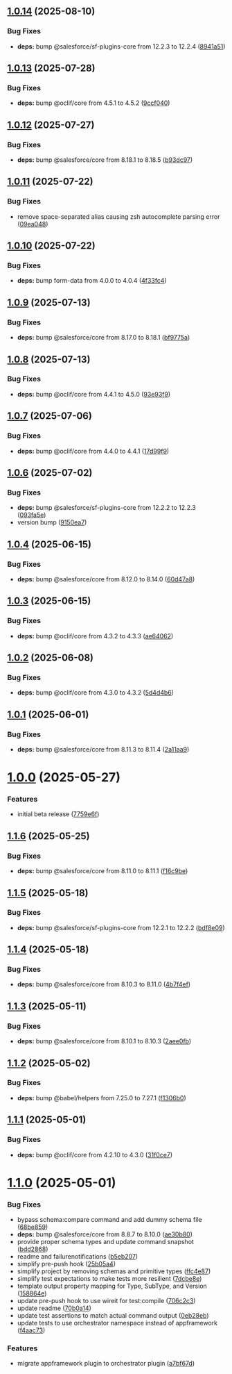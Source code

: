 ## [1.0.14](https://github.com/salesforcecli/plugin-orchestrator/compare/1.0.13...1.0.14) (2025-08-10)

### Bug Fixes

- **deps:** bump @salesforce/sf-plugins-core from 12.2.3 to 12.2.4 ([8941a51](https://github.com/salesforcecli/plugin-orchestrator/commit/8941a514b1b8f849052f97eb361dc82a20d29983))

## [1.0.13](https://github.com/salesforcecli/plugin-orchestrator/compare/1.0.12...1.0.13) (2025-07-28)

### Bug Fixes

- **deps:** bump @oclif/core from 4.5.1 to 4.5.2 ([9ccf040](https://github.com/salesforcecli/plugin-orchestrator/commit/9ccf040d20b3a80a53bba167f1c354789604a9e1))

## [1.0.12](https://github.com/salesforcecli/plugin-orchestrator/compare/1.0.11...1.0.12) (2025-07-27)

### Bug Fixes

- **deps:** bump @salesforce/core from 8.18.1 to 8.18.5 ([b93dc97](https://github.com/salesforcecli/plugin-orchestrator/commit/b93dc975440362700d652dedd6a65a6fe4bc5f9c))

## [1.0.11](https://github.com/salesforcecli/plugin-orchestrator/compare/1.0.10...1.0.11) (2025-07-22)

### Bug Fixes

- remove space-separated alias causing zsh autocomplete parsing error ([09ea048](https://github.com/salesforcecli/plugin-orchestrator/commit/09ea04873f3366960e89071c59d00c192bbc8940))

## [1.0.10](https://github.com/salesforcecli/plugin-orchestrator/compare/1.0.9...1.0.10) (2025-07-22)

### Bug Fixes

- **deps:** bump form-data from 4.0.0 to 4.0.4 ([4f33fc4](https://github.com/salesforcecli/plugin-orchestrator/commit/4f33fc47130d4d34869114f628e0fd107cac789d))

## [1.0.9](https://github.com/salesforcecli/plugin-orchestrator/compare/1.0.8...1.0.9) (2025-07-13)

### Bug Fixes

- **deps:** bump @salesforce/core from 8.17.0 to 8.18.1 ([bf9775a](https://github.com/salesforcecli/plugin-orchestrator/commit/bf9775afce654a3e7af73652daa84c44f2819780))

## [1.0.8](https://github.com/salesforcecli/plugin-orchestrator/compare/1.0.7...1.0.8) (2025-07-13)

### Bug Fixes

- **deps:** bump @oclif/core from 4.4.1 to 4.5.0 ([93e93f9](https://github.com/salesforcecli/plugin-orchestrator/commit/93e93f918458227ff0489248d5df7340ac33aa92))

## [1.0.7](https://github.com/salesforcecli/plugin-orchestrator/compare/1.0.6...1.0.7) (2025-07-06)

### Bug Fixes

- **deps:** bump @oclif/core from 4.4.0 to 4.4.1 ([17d99f9](https://github.com/salesforcecli/plugin-orchestrator/commit/17d99f9e8ac7899580b3a43aa4ac7537abb05fa0))

## [1.0.6](https://github.com/salesforcecli/plugin-orchestrator/compare/1.0.4...1.0.6) (2025-07-02)

### Bug Fixes

- **deps:** bump @salesforce/sf-plugins-core from 12.2.2 to 12.2.3 ([093fa5e](https://github.com/salesforcecli/plugin-orchestrator/commit/093fa5e7f26cad30ba552a69b6e522b8fc12c595))
- version bump ([9150ea7](https://github.com/salesforcecli/plugin-orchestrator/commit/9150ea79932979e4737adb23048b8dee70cb03a6))

## [1.0.4](https://github.com/salesforcecli/plugin-orchestrator/compare/1.0.3...1.0.4) (2025-06-15)

### Bug Fixes

- **deps:** bump @salesforce/core from 8.12.0 to 8.14.0 ([60d47a8](https://github.com/salesforcecli/plugin-orchestrator/commit/60d47a8ed73582dd8d2a7baf7f6f610648d0fb8e))

## [1.0.3](https://github.com/salesforcecli/plugin-orchestrator/compare/1.0.2...1.0.3) (2025-06-15)

### Bug Fixes

- **deps:** bump @oclif/core from 4.3.2 to 4.3.3 ([ae64062](https://github.com/salesforcecli/plugin-orchestrator/commit/ae6406255a3817489fcf606bd0b06710efe8e17f))

## [1.0.2](https://github.com/salesforcecli/plugin-orchestrator/compare/1.0.1...1.0.2) (2025-06-08)

### Bug Fixes

- **deps:** bump @oclif/core from 4.3.0 to 4.3.2 ([5d4d4b6](https://github.com/salesforcecli/plugin-orchestrator/commit/5d4d4b60de9c465a26f9788e867cfd6e10f39803))

## [1.0.1](https://github.com/salesforcecli/plugin-orchestrator/compare/1.0.0...1.0.1) (2025-06-01)

### Bug Fixes

- **deps:** bump @salesforce/core from 8.11.3 to 8.11.4 ([2a11aa9](https://github.com/salesforcecli/plugin-orchestrator/commit/2a11aa9368b9716475701c87c227c9a06869756b))

# [1.0.0](https://github.com/salesforcecli/plugin-orchestrator/compare/1.1.6...1.0.0) (2025-05-27)

### Features

- initial beta release ([7759e6f](https://github.com/salesforcecli/plugin-orchestrator/commit/7759e6f3821f4ac6fc9c12d1a5f258423d9a1cc2))

## [1.1.6](https://github.com/salesforcecli/plugin-orchestrator/compare/1.1.5...1.1.6) (2025-05-25)

### Bug Fixes

- **deps:** bump @salesforce/core from 8.11.0 to 8.11.1 ([f16c9be](https://github.com/salesforcecli/plugin-orchestrator/commit/f16c9be5a275c49e17a9226981b7d47c5bcc8cf7))

## [1.1.5](https://github.com/salesforcecli/plugin-orchestrator/compare/1.1.4...1.1.5) (2025-05-18)

### Bug Fixes

- **deps:** bump @salesforce/sf-plugins-core from 12.2.1 to 12.2.2 ([bdf8e09](https://github.com/salesforcecli/plugin-orchestrator/commit/bdf8e0991f1e34aa47a4de35653ce72a64d17344))

## [1.1.4](https://github.com/salesforcecli/plugin-orchestrator/compare/1.1.3...1.1.4) (2025-05-18)

### Bug Fixes

- **deps:** bump @salesforce/core from 8.10.3 to 8.11.0 ([4b7f4ef](https://github.com/salesforcecli/plugin-orchestrator/commit/4b7f4ef858aa6746d9172a0d64868911582eae0a))

## [1.1.3](https://github.com/salesforcecli/plugin-orchestrator/compare/1.1.2...1.1.3) (2025-05-11)

### Bug Fixes

- **deps:** bump @salesforce/core from 8.10.1 to 8.10.3 ([2aee0fb](https://github.com/salesforcecli/plugin-orchestrator/commit/2aee0fb0747d6cd05ef14ef6ad68f1afffa17e61))

## [1.1.2](https://github.com/salesforcecli/plugin-orchestrator/compare/1.1.1...1.1.2) (2025-05-02)

### Bug Fixes

- **deps:** bump @babel/helpers from 7.25.0 to 7.27.1 ([f1306b0](https://github.com/salesforcecli/plugin-orchestrator/commit/f1306b025979feeb704587a85d9a7a4e5baef58c))

## [1.1.1](https://github.com/salesforcecli/plugin-orchestrator/compare/1.1.0...1.1.1) (2025-05-01)

### Bug Fixes

- **deps:** bump @oclif/core from 4.2.10 to 4.3.0 ([31f0ce7](https://github.com/salesforcecli/plugin-orchestrator/commit/31f0ce72ac8b5e29ffaeef9a143e1eb4935627b0))

# [1.1.0](https://github.com/salesforcecli/plugin-orchestrator/compare/a7bf67ddf0dda6de77e6250fdf6dff694d6cd870...1.1.0) (2025-05-01)

### Bug Fixes

- bypass schema:compare command and add dummy schema file ([68be859](https://github.com/salesforcecli/plugin-orchestrator/commit/68be859736483698d6b42a9c8e07443a77a95479))
- **deps:** bump @salesforce/core from 8.8.7 to 8.10.0 ([ae30b80](https://github.com/salesforcecli/plugin-orchestrator/commit/ae30b802fd47d94788f7aaa3cfa7d05636766400))
- provide proper schema types and update command snapshot ([bdd2868](https://github.com/salesforcecli/plugin-orchestrator/commit/bdd2868ffbafd54ca0e935b15fd7b1a6d24bcf9e))
- readme and failurenotifications ([b5eb207](https://github.com/salesforcecli/plugin-orchestrator/commit/b5eb207bf9ffdf64329068df8c31d0c41cfa713b))
- simplify pre-push hook ([25b05a4](https://github.com/salesforcecli/plugin-orchestrator/commit/25b05a48e7182800efc8e51b4ca643760b13b220))
- simplify project by removing schemas and primitive types ([ffc4e87](https://github.com/salesforcecli/plugin-orchestrator/commit/ffc4e879af98fdf5b281b3406dda80a908f2335d))
- simplify test expectations to make tests more resilient ([7dcbe8e](https://github.com/salesforcecli/plugin-orchestrator/commit/7dcbe8e8bdd45c1e759ab2951650c2851376629d))
- template output property mapping for Type, SubType, and Version ([158864e](https://github.com/salesforcecli/plugin-orchestrator/commit/158864ece9ce2864c8393e481905b5468ed001aa))
- update pre-push hook to use wireit for test:compile ([706c2c3](https://github.com/salesforcecli/plugin-orchestrator/commit/706c2c3bf1e4a79c8a8598d895737c8db0c200c0))
- update readme ([70b0a14](https://github.com/salesforcecli/plugin-orchestrator/commit/70b0a1405d87283260e67a39b255ecbb00f84718))
- update test assertions to match actual command output ([0eb28eb](https://github.com/salesforcecli/plugin-orchestrator/commit/0eb28eb1a791ba0812896931ee86d33c228e5a7b))
- update tests to use orchestrator namespace instead of appframework ([f4aac73](https://github.com/salesforcecli/plugin-orchestrator/commit/f4aac735e30f91a558d2bbcf961eab934587528f))

### Features

- migrate appframework plugin to orchestrator plugin ([a7bf67d](https://github.com/salesforcecli/plugin-orchestrator/commit/a7bf67ddf0dda6de77e6250fdf6dff694d6cd870))
